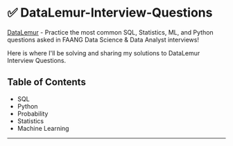 # ✅ DataLemur-Interview-Questions

[DataLemur](https://datalemur.com/questions) - Practice the most common SQL, Statistics, ML, and Python questions asked in FAANG Data Science & Data Analyst interviews!

Here is where I'll be solving and sharing my solutions to DataLemur Interview Questions.

## Table of Contents
- SQL
- Python
- Probability
- Statistics
- Machine Learning

***
